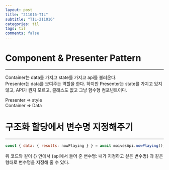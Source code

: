 ```yaml
---
layout: post
title: "211016-TIL"
subtitle: "TIL-211016"
categories: til
tags: til
comments: false
---
```


# Component & Presenter Pattern
---
Container는 data를 가지고 state를 가지고 api를 불러온다.        
Presenter는 data를 보여주는 역할을 한다. 하지만 Presenter는 state를 가지고 있지 않고, API가 뭔지 모르고, 클래스도 없고 그냥 함수형 컴포넌트이다.        

Presenter => style      
Container => Data     

# 구조화 할당에서 변수명 지정해주기
---
```js
const { data: { results: nowPlaying } } = await moivesApi.nowPlaying();
```
위 코드와 같이 {} 안에서 {api에서 들어 준 변수명: 내가 지정하고 싶은 변수명} 과 같은 형태로 변수명을 지정해 줄 수 있다.     
